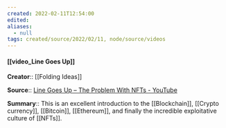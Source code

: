 ```yaml
---
created: 2022-02-11T12:54:00 
edited: 
aliases:
  - null
tags: created/source/2022/02/11, node/source/videos
---
```


#### [[video_Line Goes Up]]
**Creator**:: [[Folding Ideas]]
 
**Source**:: [Line Goes Up – The Problem With NFTs - YouTube](https://www.youtube.com/watch?v=YQ_xWvX1n9g)

**Summary**:: This is an excellent introduction to the [[Blockchain]], [[Crypto currency]], [[Bitcoin]], [[Ethereum]], and finally the incredible exploitative culture of [[NFTs]]. 
